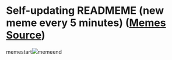 # Self-updating READMEME (new meme every 5 minutes) ([Memes Source](https://bramses.notion.site/a49c1e962b7646879176ac3b327b6533?v=4d1eda54b170483cb03a40f257231764))

memestart![](https://www.notion.so/image/https%3A%2F%2Fs3-us-west-2.amazonaws.com%2Fsecure.notion-static.com%2F2a161ffc-8cde-4aaf-91ec-7f9cf95219b1%2F349C072A-A98C-4A42-B702-78C9613370B0.png?table=block&id=8af8c084-30d8-46f8-afdb-80054bd0baaa&cache=v2)memeend
